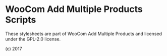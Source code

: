# WooCom Add Multiple Products Scripts

These stylesheets are part of WooCom Add Multiple Products and licensed under the GPL-2.0 license.

(c) 2017 